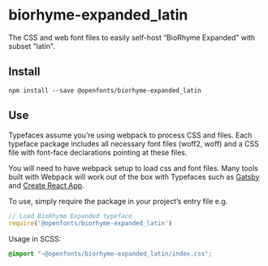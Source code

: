 
# biorhyme-expanded_latin

The CSS and web font files to easily self-host “BioRhyme Expanded” with subset "latin".

## Install

`npm install --save @openfonts/biorhyme-expanded_latin`

## Use

Typefaces assume you’re using webpack to process CSS and files. Each typeface
package includes all necessary font files (woff2, woff) and a CSS file with
font-face declarations pointing at these files.

You will need to have webpack setup to load css and font files. Many tools built
with Webpack will work out of the box with Typefaces such as [Gatsby](https://github.com/gatsbyjs/gatsby)
and [Create React App](https://github.com/facebookincubator/create-react-app).

To use, simply require the package in your project’s entry file e.g.

```javascript
// Load BioRhyme Expanded typeface
require('@openfonts/biorhyme-expanded_latin')
```

Usage in SCSS:
```scss
@import "~@openfonts/biorhyme-expanded_latin/index.css";
```

